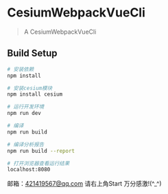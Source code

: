 # CesiumWebpackVueCli

> A CesiumWebpackVueCli

## Build Setup

``` bash
# 安装依赖
npm install

# 安装cesium模块
npm install cesium 

# 运行开发环境
npm run dev

# 编译
npm run build

# 编译分析报告
npm run build --report

# 打开浏览器查看运行结果
localhost:8080
```

邮箱：421419567@qq.com  请右上角Start 万分感激!(^_^) 
